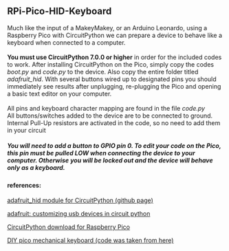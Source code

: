 ## RPi-Pico-HID-Keyboard
Much like the input of a MakeyMakey, or an Arduino Leonardo, using a Raspberry Pico with CircuitPython we can prepare a device to behave like a keyboard when connected to a computer.<br/>
<br/>
__You must use CircuitPython 7.0.0 or higher__ in order for the included codes to work. After installing CircuitPython on the Pico, simply copy the codes _boot.py_ and _code.py_ to the device. Also copy the entire folder titled *adafruit_hid*. With several buttons wired up to designated pins you should immediately see results after unplugging, re-plugging the Pico and opening a basic text editor on your computer. <br/>
<br/>
All pins and keyboard character mapping are found in the file _code.py_ <br/>
All buttons/switches added to the device are to be connected to ground. Internal Pull-Up resistors are activated in the code, so no need to add them in your circuit <br/>
##### You will need to add a button to GPIO pin 0. To edit your code on the Pico, this pin must be pulled LOW when connecting the device to your computer. Otherwise you will be locked out and the device will behave only as a keyboard.

#### references:

[adafruit_hid module for CircuitPython (github page)](https://github.com/adafruit/Adafruit_CircuitPython_HID/tree/main/adafruit_hid)

[adafruit: customizing usb devices in circuit python](https://learn.adafruit.com/customizing-usb-devices-in-circuitpython)

[CircuitPython download for Raspberry Pico](https://circuitpython.org/board/raspberry_pi_pico/) 

[DIY pico mechanical keyboard (code was taken from here)](https://learn.adafruit.com/diy-pico-mechanical-keyboard-with-fritzing-circuitpython/code-the-pico-keyboard)
